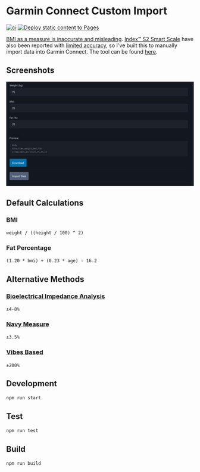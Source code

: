 # Garmin Connect Custom Import

[![ci](https://github.com/jamesmoriarty/garmin-connect-custom-import-data/actions/workflows/ci.yaml/badge.svg)](https://github.com/jamesmoriarty/garmin-connect-custom-import-data/actions/workflows/ci.yaml) [![Deploy static content to Pages](https://github.com/jamesmoriarty/garmin-connect-custom-import-data/actions/workflows/static.yml/badge.svg)](https://github.com/jamesmoriarty/garmin-connect-custom-import-data/actions/workflows/static.yml)

[BMI as a measure is inaccurate and misleading](https://www.medicalnewstoday.com/articles/265215). [Index™ S2 Smart Scale](https://www.garmin.com/en-NZ/p/679362) have also been reported with [limited accuracy](https://www.youtube.com/watch?v=lBgNZLh5vmg), so I've built this to manually import data into Garmin Connect. The tool can be found [here](https://www.jamesmoriarty.xyz/garmin-connect-custom-import-data/).

## Screenshots

![Screenshot of BMI Form](docs/screenshot.jpg)

## Default Calculations

### BMI

```
weight / ((height / 100) ^ 2)
```

### Fat Percentage

```
(1.20 * bmi) + (0.23 * age) - 16.2
```

## Alternative Methods

### [Bioelectrical Impedance Analysis](https://www.sciencedirect.com/science/article/pii/S2405457721002989)

```
±4-8%
```

### [Navy Measure](https://pubmed.ncbi.nlm.nih.gov/8437737/)

```
±3.5%
```

### [Vibes Based](https://www.youtube.com/watch?v=dQw4w9WgXcQ)

```
±200%
```

## Development

```
npm run start
```

## Test

```
npm run test
```

## Build

```
npm run build
```

